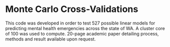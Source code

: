 # Monte Carlo Cross-Validations
This code was developed in order to test 527 possible linear models for predicting mental health emergencies across the state of WA. A cluster core of 100 was used to compute. 20-page academic paper detailing process, methods and result available upon request.
